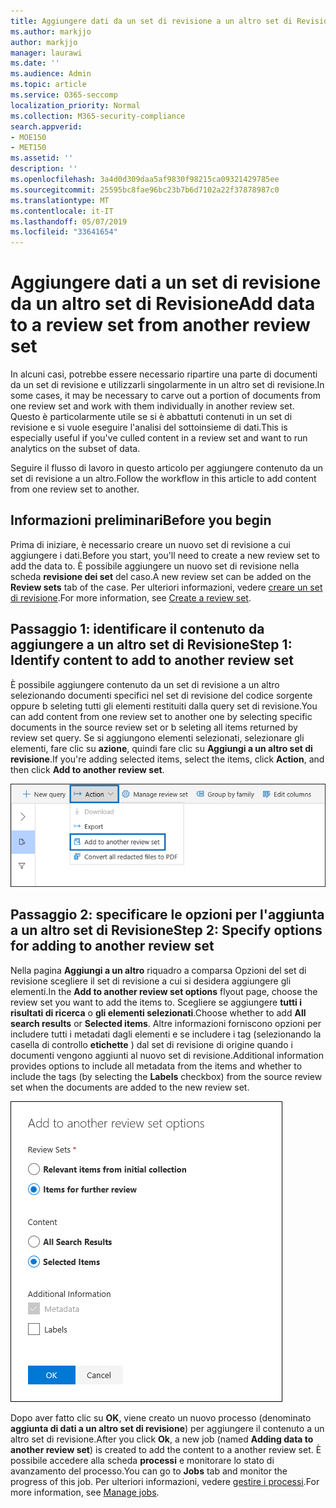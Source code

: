 ```yaml
---
title: Aggiungere dati da un set di revisione a un altro set di Revisione
ms.author: markjjo
author: markjjo
manager: laurawi
ms.date: ''
ms.audience: Admin
ms.topic: article
ms.service: O365-seccomp
localization_priority: Normal
ms.collection: M365-security-compliance
search.appverid:
- MOE150
- MET150
ms.assetid: ''
description: ''
ms.openlocfilehash: 3a4d0d309daa5af9830f98215ca09321429785ee
ms.sourcegitcommit: 25595bc8fae96bc23b7b6d7102a22f37878987c0
ms.translationtype: MT
ms.contentlocale: it-IT
ms.lasthandoff: 05/07/2019
ms.locfileid: "33641654"
---
```

# <a name="add-data-to-a-review-set-from-another-review-set"></a><span data-ttu-id="63609-102">Aggiungere dati a un set di revisione da un altro set di Revisione</span><span class="sxs-lookup"><span data-stu-id="63609-102">Add data to a review set from another review set</span></span>

<span data-ttu-id="63609-103">In alcuni casi, potrebbe essere necessario ripartire una parte di documenti da un set di revisione e utilizzarli singolarmente in un altro set di revisione.</span><span class="sxs-lookup"><span data-stu-id="63609-103">In some cases, it may be necessary to carve out a portion of documents from one review set and work with them individually in another review set.</span></span>  <span data-ttu-id="63609-104">Questo è particolarmente utile se si è abbattuti contenuti in un set di revisione e si vuole eseguire l'analisi del sottoinsieme di dati.</span><span class="sxs-lookup"><span data-stu-id="63609-104">This is especially useful if you've culled content in a review set and want to run analytics on the subset of data.</span></span>

<span data-ttu-id="63609-105">Seguire il flusso di lavoro in questo articolo per aggiungere contenuto da un set di revisione a un altro.</span><span class="sxs-lookup"><span data-stu-id="63609-105">Follow the workflow in this article to add content from one review set to another.</span></span>

## <a name="before-you-begin"></a><span data-ttu-id="63609-106">Informazioni preliminari</span><span class="sxs-lookup"><span data-stu-id="63609-106">Before you begin</span></span>

<span data-ttu-id="63609-107">Prima di iniziare, è necessario creare un nuovo set di revisione a cui aggiungere i dati.</span><span class="sxs-lookup"><span data-stu-id="63609-107">Before you start, you'll need to create a new review set to add the data to.</span></span>  <span data-ttu-id="63609-108">È possibile aggiungere un nuovo set di revisione nella scheda **revisione dei set** del caso.</span><span class="sxs-lookup"><span data-stu-id="63609-108">A new review set can be added on the **Review sets** tab of the case.</span></span> <span data-ttu-id="63609-109">Per ulteriori informazioni, vedere [creare un set di revisione](managing-review-sets.md#create-a-review-set).</span><span class="sxs-lookup"><span data-stu-id="63609-109">For more information, see [Create a review set](managing-review-sets.md#create-a-review-set).</span></span>

## <a name="step-1-identify-content-to-add-to-another-review-set"></a><span data-ttu-id="63609-110">Passaggio 1: identificare il contenuto da aggiungere a un altro set di Revisione</span><span class="sxs-lookup"><span data-stu-id="63609-110">Step 1: Identify content to add to another review set</span></span>

<span data-ttu-id="63609-111">È possibile aggiungere contenuto da un set di revisione a un altro selezionando documenti specifici nel set di revisione del codice sorgente oppure b seleting tutti gli elementi restituiti dalla query set di revisione.</span><span class="sxs-lookup"><span data-stu-id="63609-111">You can add content from one review set to another one by selecting specific documents in the source review set or b seleting all items returned by review set query.</span></span>  <span data-ttu-id="63609-112">Se si aggiungono elementi selezionati, selezionare gli elementi, fare clic su **azione**, quindi fare clic su **Aggiungi a un altro set di revisione**.</span><span class="sxs-lookup"><span data-stu-id="63609-112">If you're adding selected items, select the items, click **Action**, and then click **Add to another review set**.</span></span>

![Aggiungi a un altro set di Revisione](../media/64f2a4d4-eba3-4ab3-a3ba-d519feea3142.png)

## <a name="step-2-specify-options-for-adding-to-another-review-set"></a><span data-ttu-id="63609-114">Passaggio 2: specificare le opzioni per l'aggiunta a un altro set di Revisione</span><span class="sxs-lookup"><span data-stu-id="63609-114">Step 2: Specify options for adding to another review set</span></span>

<span data-ttu-id="63609-115">Nella pagina **Aggiungi a un altro** riquadro a comparsa Opzioni del set di revisione scegliere il set di revisione a cui si desidera aggiungere gli elementi.</span><span class="sxs-lookup"><span data-stu-id="63609-115">In the **Add to another review set options** flyout page, choose the review set you want to add the items to.</span></span> <span data-ttu-id="63609-116">Scegliere se aggiungere **tutti i risultati di ricerca** o **gli elementi selezionati**.</span><span class="sxs-lookup"><span data-stu-id="63609-116">Choose whether to add **All search results** or **Selected items**.</span></span>  <span data-ttu-id="63609-117">Altre informazioni forniscono opzioni per includere tutti i metadati dagli elementi e se includere i tag (selezionando la casella di controllo **etichette** ) dal set di revisione di origine quando i documenti vengono aggiunti al nuovo set di revisione.</span><span class="sxs-lookup"><span data-stu-id="63609-117">Additional information provides options to include all metadata from the items and whether to include the tags (by selecting the **Labels** checkbox) from the source review set when the documents are added to the new review set.</span></span>  

![Aggiungi a un altro set di Revisione](../media/6440ee44-68fd-44d7-b43a-3a477345525c.png)

<span data-ttu-id="63609-119">Dopo aver fatto clic su **OK**, viene creato un nuovo processo (denominato **aggiunta di dati a un altro set di revisione**) per aggiungere il contenuto a un altro set di revisione.</span><span class="sxs-lookup"><span data-stu-id="63609-119">After you click **Ok**, a new job (named **Adding data to another review set**) is created to add the content to a another review set.</span></span>  <span data-ttu-id="63609-120">È possibile accedere alla scheda **processi** e monitorare lo stato di avanzamento del processo.</span><span class="sxs-lookup"><span data-stu-id="63609-120">You can go to **Jobs** tab and monitor the progress of this job.</span></span> <span data-ttu-id="63609-121">Per ulteriori informazioni, vedere [gestire i processi](managing-jobs-ediscovery20.md).</span><span class="sxs-lookup"><span data-stu-id="63609-121">For more information, see [Manage jobs](managing-jobs-ediscovery20.md).</span></span>
